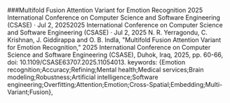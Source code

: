 ###Multifold Fusion Attention Variant for Emotion Recognition
2025 International Conference on Computer Science and Software Engineering (CSASE) · Jul 2, 20252025 International Conference on Computer Science and Software Engineering (CSASE) · Jul 2, 2025
N. R. Yerragondu, C. Krishnan, J. Giddirappa and O. B. Indla, "Multifold Fusion Attention Variant for Emotion Recognition," 2025 International Conference on Computer Science and Software Engineering (CSASE), Duhok, Iraq, 2025, pp. 60-66, doi: 10.1109/CSASE63707.2025.11054013. keywords: {Emotion recognition;Accuracy;Refining;Mental health;Medical services;Brain modeling;Robustness;Artificial intelligence;Software engineering;Overfitting;Attention;Emotion;Cross-Spatial;Embedding;Multi-Variant;Fusion},
